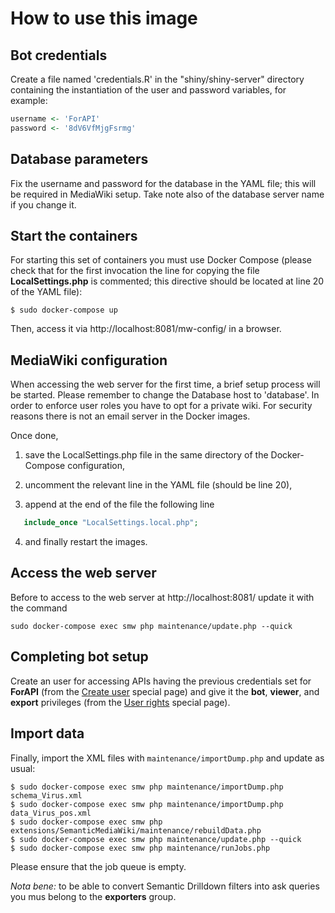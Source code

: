 # How to use this image

## Bot credentials

Create a file named 'credentials.R' in the "shiny/shiny-server" directory containing the instantiation of the user and password variables, for example:

```R
username <- 'ForAPI'
password <- '8dV6VfMjgFsrmg'
```


## Database parameters

Fix the username and password for the database in the YAML file; this will be required in MediaWiki setup. Take note also of the database server name if you change it.


## Start the containers

For starting this set of containers you must use Docker Compose (please check that for the first invocation the line for copying the file **LocalSettings.php** is commented; this directive should be located at line 20 of the YAML file):

```shell
$ sudo docker-compose up
```

Then, access it via http://localhost:8081/mw-config/ in a browser.


## MediaWiki configuration

When accessing the web server for the first time, a brief setup process will be started. Please remember to change the Database host to 'database'. In order to enforce user roles you have to opt for a private wiki. For security reasons there is not an email server in the Docker images.

Once done,

1. save the LocalSettings.php file in the same directory of the Docker-Compose configuration,

2. uncomment the relevant line in the YAML file (should be line 20),

3. append at the end of the file the following line
```php
   include_once "LocalSettings.local.php";
``` 

4. and finally restart the images.


## Access the web server

Before to access to the web server at http://localhost:8081/ update it with the command

```shell
sudo docker-compose exec smw php maintenance/update.php --quick
```


## Completing bot setup

Create an user for accessing APIs having the previous credentials set for **ForAPI** (from the [Create user](http://localhost:8081/index.php/Special:CreateAccount) special page) and give it the **bot**, **viewer**, and **export** privileges (from the [User rights](http://localhost:8081/index.php/Special:UserRights) special page).



## Import data

Finally, import the XML files with `maintenance/importDump.php` and update as usual:

```shell
$ sudo docker-compose exec smw php maintenance/importDump.php schema_Virus.xml
$ sudo docker-compose exec smw php maintenance/importDump.php data_Virus_pos.xml
$ sudo docker-compose exec smw php extensions/SemanticMediaWiki/maintenance/rebuildData.php
$ sudo docker-compose exec smw php maintenance/update.php --quick
$ sudo docker-compose exec smw php maintenance/runJobs.php
```

Please ensure that the job queue is empty.

*Nota bene:*  to be able to convert Semantic Drilldown filters into ask queries you mus belong to the **exporters** group.